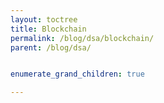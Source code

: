 ```yaml
---
layout: toctree
title: Blockchain
permalink: /blog/dsa/blockchain/
parent: /blog/dsa/


enumerate_grand_children: true

---
```

